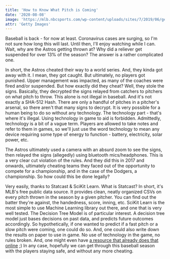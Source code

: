 ```yaml
---
title: 'How to Know What Pitch is Coming'
date: '2020-08-08'
image: 'https://mlb.nbcsports.com/wp-content/uploads/sites/7/2019/06/gettyimages-85899790-e1559750899725.jpg'
attr: 'Getty Images'
---
```


Baseball is back - for now at least. Coronavirus cases are surging, so I'm not sure how long this will last. Until then, I'll enjoy watching while I can. Wait, why are the Astros getting thrown at? Why did a reliever get suspended for over 13% of the season? The answer is a rather complicated one.

In short, the Astros cheated their way to a world series. And, they kinda got away with it. I mean, they got caught. But ultimately, no players got punished. Upper management was impacted, as many of the coaches were fired and/or suspended. But how exactly did they cheat? Well, they stole the signs. Basically, they decrypted the signs relayed from catchers to pitchers on what pitch to throw. This alone is not illegal in baseball. And it's not exactly a SHA-512 Hash. There are only a handful of pitches in a pitcher's arsenal, so there aren't that many signs to decrypt. It is very possible for a human being to do so without any technology. The technology part - that's where it's illegal. Using technology in game to aid is forbidden. Admittedly, technology is a bit of a vague term. Players are allowed to take notes and refer to them in games, so we'll just use the word technology to mean any device requiring some type of energy to function - battery, electricity, solar power, etc. 

The Astros ultimately used a camera with an absurd zoom to see the signs, then relayed the signs (allegedly) using bluetooth mics/headphones. This is a very clear cut violation of the rules. And they did this in 2017 and onwards, ultimately cheating teams they faced out of the opportunity to compete for a championship, and in the case of the Dodgers, a championship. So how could this be done legally? 

Very easily, thanks to Statcast & SciKit Learn. What is Statcast? In short, it's MLB's free public data source. It provides clean, neatly organized CSVs on every pitch thrown in the season by a given pitcher. You can find out the batter they're against, the handedness, score, inning, etc. SciKit Learn is the most simple to use Machine Learning library out there, and one that is very well tested. The Decision Tree Model is of particular interest. A decision tree model just bases decisions on past data, and predicts future outcomes accordingly. So hypothetically, if one wanted to predict if a fast pitch or a slow pitch were coming, one could do so. And, one could also write down the results on paper to use in game. No use of technology in the game, no rules broken. And, one might even have [a resource that already does that online](https://github.com/jamescastro98/Prediction-Algos/blob/master/baseball.py) ;) In any case, hopefully we can get through this baseball season with the players staying safe, and without any more cheating.